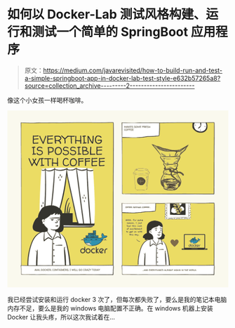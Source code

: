 # 如何以 Docker-Lab 测试风格构建、运行和测试一个简单的 SpringBoot 应用程序

> 原文：<https://medium.com/javarevisited/how-to-build-run-and-test-a-simple-springboot-app-in-docker-lab-test-style-e632b57265a8?source=collection_archive---------2----------------------->

像这个小女孩一样喝杯咖啡。

[![](img/a5f2809fae2ab9e64d719262d4583a2f.png)](https://javarevisited.blogspot.com/2019/05/top-5-courses-to-learn-docker-and-kubernetes-for-devops.html)

我已经尝试安装和运行 docker 3 次了，但每次都失败了，要么是我的笔记本电脑内存不足，要么是我的 windows 电脑配置不正确。在 windows 机器上安装 Docker 让我头疼，所以这次我试着在…